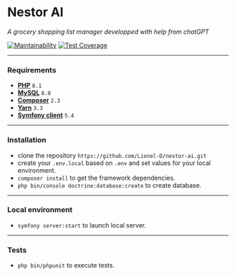 # Nestor AI

*A grocery shopping list manager developped with help from chatGPT*

[![Maintainability](https://api.codeclimate.com/v1/badges/80826c88f964169af11f/maintainability)](https://codeclimate.com/github/Lionel-D/nestor-ai/maintainability)
[![Test Coverage](https://api.codeclimate.com/v1/badges/80826c88f964169af11f/test_coverage)](https://codeclimate.com/github/Lionel-D/nestor-ai/test_coverage)

---

### Requirements

- **[PHP](https://www.php.net/)** `8.1`
- **[MySQL](https://www.mysql.com/)** `8.0`
- **[Composer](https://getcomposer.org/)** `2.3`
- **[Yarn](https://yarnpkg.com)** `3.3`
- **[Symfony client](https://symfony.com/download)** `5.4`

---

### Installation

- clone the repository `https://github.com/Lionel-D/nestor-ai.git`
- create your `.env.local` based on `.env` and set values for your local environment.
- `composer install` to get the framework dependencies.
- `php bin/console doctrine:database:create` to create database.

---

### Local environment

- `symfony server:start` to launch local server.

---

### Tests

- `php bin/phpunit` to execute tests.
